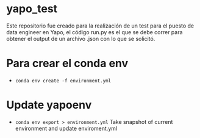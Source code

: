# yapo_test
Este repositorio fue creado para la realización de un test para el puesto de data engineer en Yapo,
el código run.py es el que se debe correr para obtener el output de un archivo .json con lo que se solicitó.

# Para crear el conda env
 - `conda env create -f environment.yml`

# Update yapoenv
 - `conda env export > environment.yml` Take snapshot of current environment and update enviroment.yml
